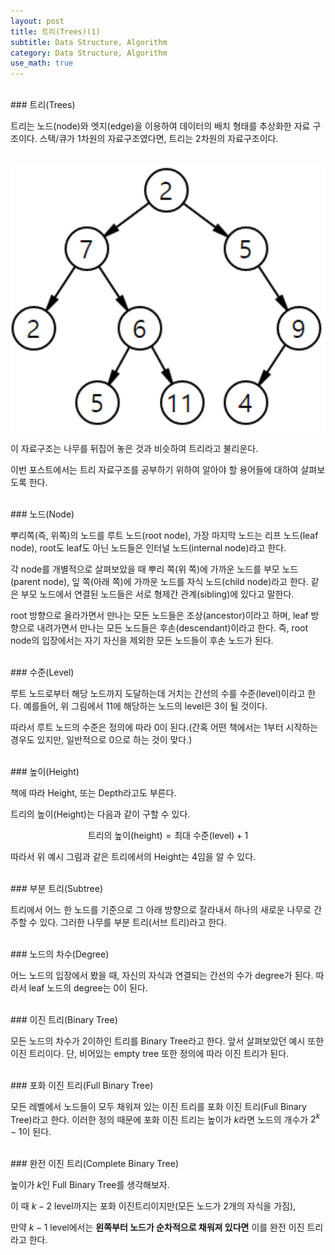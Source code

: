 ```yaml
---
layout: post
title: 트리(Trees)(1)
subtitle: Data Structure, Algorithm
category: Data Structure, Algorithm
use_math: true
---
```


<br>
### 트리(Trees)

트리는 노드(node)와 엣지(edge)을 이용하여 데이터의 배치 형태를 추상화한 자료 구조이다. 스택/큐가 1차원의 자료구조였다면, 트리는 2차원의 자료구조이다.

<br>
<center><img src = '/post_img/191126/image1.png' width="600"/></center>

이 자료구조는 나무를 뒤집어 놓은 것과 비슷하여 트리라고 불리운다.

이번 포스트에서는 트리 자료구조를 공부하기 위하여 알아야 할 용어들에 대하여 살펴보도록 한다.

<br>
### 노드(Node)

뿌리쪽(즉, 위쪽)의 노드를 루트 노드(root node), 가장 마지막 노드는 리프 노드(leaf node), root도 leaf도 아닌 노드들은 인터널 노드(internal node)라고 한다.

각 node를 개별적으로 살펴보았을 때 뿌리 쪽(위 쪽)에 가까운 노드를 부모 노드(parent node), 잎 쪽(아래 쪽)에 가까운 노드를 자식 노드(child node)라고 한다. 같은 부모 노드에서 연결된 노드들은 서로 형제간 관계(sibling)에 있다고 말한다.

root 방향으로 올라가면서 만나는 모든 노드들은 조상(ancestor)이라고 하며, leaf 방향으로 내려가면서 만나는 모든 노드들은 후손(descendant)이라고 한다. 즉, root node의 입장에서는 자기 자신을 제외한 모든 노드들이 후손 노드가 된다.

<br>
### 수준(Level)

루트 노드로부터 해당 노드까지 도달하는데 거치는 간선의 수를 수준(level)이라고 한다. 예를들어, 위 그림에서 $11$에 해당하는 노드의 level은 3이 될 것이다.

따라서 루트 노드의 수준은 정의에 따라 0이 된다.(간혹 어떤 책에서는 1부터 시작하는 경우도 있지만, 일반적으로 0으로 하는 것이 맞다.)

<br>
### 높이(Height)

책에 따라 Height, 또는 Depth라고도 부른다.

트리의 높이(Height)는 다음과 같이 구할 수 있다.

$$ \text{트리의 높이(height)} = \text{최대 수준(level)} + 1$$

따라서 위 예시 그림과 같은 트리에서의 Height는 4임을 알 수 있다.

<br>
### 부분 트리(Subtree)

트리에서 어느 한 노드를 기준으로 그 아래 방향으로 잘라내서 하나의 새로운 나무로 간주할 수 있다. 그러한 나무를 부분 트리(서브 트리)라고 한다.

<br>
### 노드의 차수(Degree)

어느 노드의 입장에서 봤을 때, 자신의 자식과 연결되는 간선의 수가 degree가 된다. 따라서 leaf 노드의 degree는 0이 된다.

<br>
### 이진 트리(Binary Tree)

모든 노드의 차수가 2이하인 트리를 Binary Tree라고 한다. 앞서 살펴보았던 예시 또한 이진 트리이다. 단, 비어있는 empty tree 또한 정의에 따라 이진 트리가 된다.

<br>
### 포화 이진 트리(Full Binary Tree)

모든 레벨에서 노드들이 모두 채워져 있는 이진 트리를 포화 이진 트리(Full Binary Tree)라고 한다. 이러한 정의 때문에 포화 이진 트리는 높이가 $k$라면 노드의 개수가 $2^k -1$이 된다.

<br>
### 완전 이진 트리(Complete Binary Tree)

높이가 $k$인 Full Binary Tree를 생각해보자.

이 때 $k-2$ level까지는 포화 이진트리이지만(모든 노드가 2개의 자식을 가짐),

만약 $k-1$ level에서는 __왼쪽부터 노드가 순차적으로 채워져 있다면__ 이를 완전 이진 트리라고 한다.


<br>
<br>
